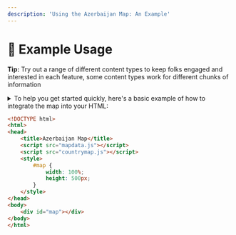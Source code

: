 ```yaml
---
description: 'Using the Azerbaijan Map: An Example'
---
```


# 🧑 Example Usage

**Tip:** Try out a range of different content types to keep folks engaged and interested in each feature, some content types work for different chunks of information

<details>

<summary>To help you get started quickly, here's a basic example of how to integrate the map into your HTML:</summary>



</details>

```html
<!DOCTYPE html>
<html>
<head>
    <title>Azerbaijan Map</title>
    <script src="mapdata.js"></script>
    <script src="countrymap.js"></script>
    <style>
        #map {
            width: 100%;
            height: 500px;
        }
    </style>
</head>
<body>
    <div id="map"></div>
</body>
</html>
```

